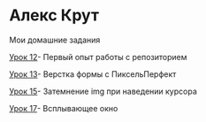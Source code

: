 # Алекс Крут
Мои домашние задания

[Урок 12](https://alexkrut67.github.io/lesson_12/ "Работа с репозиторием")- Первый опыт работы с репозиторием

[Урок 13](https://alexkrut67.github.io/lesson_13/ "pixePerfect")- Верстка формы с ПиксельПерфект

[Урок 15](https://alexkrut67.github.io/Lesson_15/ "эффект наведения")- Затемнение img при наведении курсора

[Урок 17](http://alexkrut67.github.io/lesson_17/ "модальное окно")- Всплывающее окно

